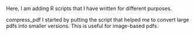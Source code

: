 Here, I am adding R scripts that I have written for different purposes.

compress_pdf I started by putting the script that helped me to convert large pdfs into smaller versions. This is useful for image-based pdfs.
